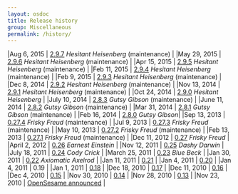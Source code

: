 ```yaml
---
layout: osdoc
title: Release history
group: Miscellaneous
permalink: /history/
---
```


|Aug 6, 2015	| [2.9.7][] *Hesitant Heisenberg* (maintenance) 		|
|May 29, 2015	| [2.9.6][] *Hesitant Heisenberg* (maintenance) 		|
|Apr 15, 2015	| [2.9.5][] *Hesitant Heisenberg* (maintenance) 		|
|Feb 11, 2015	| [2.9.4][] *Hesitant Heisenberg* (maintenance) 		|
|Feb 9, 2015	| [2.9.3][] *Hesitant Heisenberg* (maintenance) 		|
|Dec 8, 2014	| [2.9.2][] *Hesitant Heisenberg* (maintenance) 		|
|Nov 13, 2014	| [2.9.1][] *Hesitant Heisenberg* (maintenance) 		|
|Oct 24, 2014	| [2.9.0][] *Hesitant Heisenberg* 		|
|July 10, 2014	| [2.8.3][] *Gutsy Gibson* (maintenance)	|
|June 11, 2014	| [2.8.2][] *Gutsy Gibson* (maintenance)	|
|Mar 31, 2014	| [2.8.1][] *Gutsy Gibson* (maintenance)	|
|Feb 16, 2014	| [2.8.0][] *Gutsy Gibson*|
|Sep 13, 2013	| [0.27.4][] *Frisky Freud* (maintenance)	|
|Jul 9, 2013	| [0.27.3][] *Frisky Freud* (maintenance)	|
|May 10, 2013	| [0.27.2][] *Frisky Freud* (maintenance)	|
|Feb 13, 2013	| [0.27.1][] *Frisky Freud* (maintenance)	|
|Dec 11, 2012	| [0.27][] *Frisky Freud*				|
|April 2, 2012 	| [0.26][] *Earnest Einstein*			|
|Nov 12, 2011 	| [0.25][] *Dashy Darwin*				|
|July 18, 2011 	| [0.24][] *Cody Crick*					|
|March 25, 2011 | [0.23][] *Blue Beck*					|
|Jan 30, 2011 	| [0.22][] *Axiomatic Axelrod*			|
|Jan 11, 2011 	| [0.21][]  							|
|Jan 4, 2011 	| [0.20][]  							|
|Jan 4, 2011 	| 0.19	  								|
|Jan 1, 2011 	| [0.18][]  							|
|Dec 18, 2010 	| [0.17][]  							|
|Dec 11, 2010 	| [0.16][]  							|
|Dec 4, 2010 	| [0.15][]  							|
|Nov 30, 2010 	| [0.14][]  							|
|Nov 28, 2010 	| [0.13][]  							|
|Nov 23, 2010	| [OpenSesame announced][announcement] 	|

[announcement]: http://www.cogsci.nl/blog/software-updates/84-introducing-opensesame-a-graphical-open-source-experiment-builder
[0.13]: http://www.cogsci.nl/blog/software-updates/89-opensesame-013-available
[0.14]: http://www.cogsci.nl/blog/software-updates/90-opensesame-014-featuring-syntax-highlighting
[0.15]: http://www.cogsci.nl/blog/software-updates/91-opensesame-015-all-about-variables-and-sound
[0.16]: http://www.cogsci.nl/blog/software-updates/92-opensesame-016-shaping-up-nicely
[0.17]: http://www.cogsci.nl/blog/software-updates/94-another-week-another-update-opensesame-017
[0.18]: http://www.cogsci.nl/blog/software-updates/99-opensesame-018-drop-it-like-its-hot
[0.20]: http://www.cogsci.nl/index.php?option=com_content&view=article&id=101
[0.21]: http://www.cogsci.nl/blog/software-updates/103-opensesame-021-released
[0.22]: http://www.cogsci.nl/blog/software-updates/117-opensesame-022-qaxiomatic-axelrodq-released
[0.23]: http://www.cogsci.nl/blog/software-updates/139-opensesame-023-qblue-beckq-released
[0.24]: http://www.cogsci.nl/blog/software-updates/158-opensesame-024-qcody-crickq-released
[0.25]: http://www.cogsci.nl/blog/software-updates/175-opensesame-025-released
[0.26]: http://www.cogsci.nl/blog/software-updates/193-opensesame-026-qearnest-einsteinq-released
[0.27]: /notes/0.27
[0.27.1]: /notes/0.27.1/
[0.27.2]: /notes/0.27.2/
[0.27.3]: /notes/0.27.3/
[0.27.4]: /notes/0.27.4/
[2.8.0]: /notes/2.8.0/
[2.8.1]: /notes/2.8.1/
[2.8.2]: /notes/2.8.2/
[2.8.3]: /notes/2.8.3/
[2.9.0]: /notes/2.9.0/
[2.9.1]: /notes/2.9.1/
[2.9.2]: /notes/2.9.2/
[2.9.3]: /notes/2.9.3/
[2.9.4]: /notes/2.9.4/
[2.9.5]: /notes/2.9.5/
[2.9.6]: /notes/2.9.6/
[2.9.7]: /notes/2.9.7/
